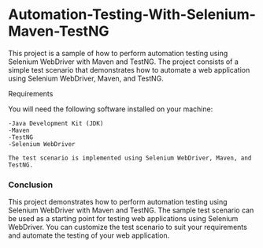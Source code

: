 # Automation-Testing-With-Selenium-Maven-TestNG


This project is a sample of how to perform automation testing using Selenium WebDriver with Maven and TestNG. The project consists of a simple test scenario that demonstrates how to automate a web application using Selenium WebDriver, Maven, and TestNG.

Requirements

You will need the following software installed on your machine:

    -Java Development Kit (JDK)
    -Maven
    -TestNG
    -Selenium WebDriver
    
    The test scenario is implemented using Selenium WebDriver, Maven, and TestNG.
### Conclusion

This project demonstrates how to perform automation testing using Selenium WebDriver with Maven and TestNG. The sample test scenario can be used as a starting point for testing web applications using Selenium WebDriver. You can customize the test scenario to suit your requirements and automate the testing of your web application.
